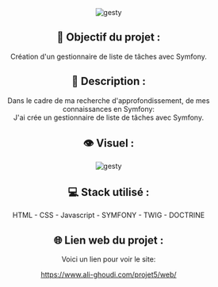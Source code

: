 <div align=center><img src="https://user-images.githubusercontent.com/27373255/145893788-f84cb1cf-492d-40cc-a805-b43bd404b909.png" alt="gesty"/></div>
<h2 align=center>🎯 Objectif du projet :</h2>
<p align=center>
Création d'un gestionnaire de liste de tâches avec Symfony.</p>

<h2 align=center>📝 Description :</h2>

<p align=center>Dans le cadre de ma recherche d'approfondissement, de mes connaissances en Symfony:</br>
J'ai crée un gestionnaire de liste de tâches avec Symfony.</br>
</p>

<h2 align=center>👁️ Visuel :</h2>
<div align=center><img src="https://user-images.githubusercontent.com/27373255/146087700-46372eec-638d-492e-ad9c-5d90fa9a6e97.png" alt="gesty"</div>

<h2 align=center>💻 Stack utilisé :</h2>

<p align=center>HTML - CSS - Javascript - SYMFONY - TWIG - DOCTRINE</p>

<h2 align=center>🌐 Lien web du projet :</h2>

<p align=center>Voici un lien pour voir le site:

  <a title="https://www.ali-ghoudi.com/projet5/web/" role="link" target="_blank" class="text-bold" rel="noopener noreferrer" href="https://www.ali-ghoudi.com/projet5/web/">https://www.ali-ghoudi.com/projet5/web/</a></p>
